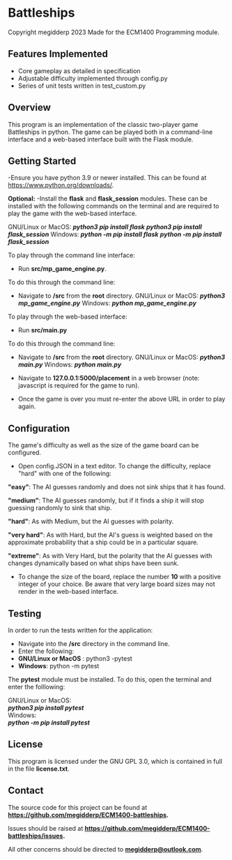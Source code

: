 # Battleships
Copyright megidderp 2023
Made for the ECM1400 Programming module.

## Features Implemented
- Core gameplay as detailed in specification
- Adjustable difficulty implemented through config.py
- Series of unit tests written in test_custom.py

## Overview
This program is an implementation of the classic two-player game Battleships in python. The game can be played both in a command-line interface and a web-based interface built with the Flask module.

## Getting Started
-Ensure you have python 3.9 or newer installed.
This can be found at https://www.python.org/downloads/.

**Optional:**
-Install the **flask** and **flask_session** modules. These can be installed with the following commands on the terminal and are required to play the game with the web-based interface.

GNU/Linux or MacOS:
***python3 pip install flask***
***python3 pip install flask_session***
Windows:
***python -m pip install flask***
***python -m pip install flask_session***

To play through the command line interface:
- Run **src/mp_game_engine.py**.

To do this through the command line:
- Navigate to **/src** from the **root** directory.
GNU/Linux or MacOS:
***python3 mp_game_engine.py***
Windows:
***python mp_game_engine.py***

To play through the web-based interface:
- Run **src/main.py**

To do this through the command line:
- Navigate to **/src** from the **root** directory.
GNU/Linux or MacOS:
***python3 main.py***
Windows:
***python main.py***

- Navigate to **127.0.0.1:5000/placement** in a web browser (note: javascript is required for the game to run).
- Once the game is over you must re-enter the above URL in order to play again.

## Configuration

The game's difficulty as well as the size of the game board can be configured.

- Open config.JSON in a text editor.
To change the difficulty, replace "hard" with one of the following:

**"easy"**:  The AI guesses randomly and does not sink ships that it has found.

**"medium"**: The AI guesses randomly, but if it finds a ship it will stop guessing randomly to sink that ship.

**"hard"**:  As with Medium, but the AI guesses with polarity.

**"very hard"**: As with Hard, but the AI's guess is weighted based on the approximate probability that a ship could be in a particular square.

**"extreme"**: As with Very Hard, but the polarity that the AI guesses with changes dynamically based on what ships have been sunk.

- To change the size of the board, replace the number **10** with a positive integer of your choice. Be aware that very large board sizes may not render in the web-based interface.
## Testing

In order to run the tests written for the application:
- Navigate into the **/src** directory in the command line.
- Enter the following:
- **GNU/Linux or MacOS** :
python3 -pytest
- **Windows**:
python -m pytest 

The **pytest** module must be installed. To do this, open the terminal and enter the folllowing:

GNU/Linux or MacOS:  
_**python3 pip install pytest**_  
Windows:  
_**python -m pip install pytest**_  

## License

This program is licensed under the GNU GPL 3.0, which is contained in full in the file **license.txt**.


## Contact
The source code for this project can be found at **https://github.com/megidderp/ECM1400-battleships.**

Issues should be raised at **https://github.com/megidderp/ECM1400-battleships/issues.**

All other concerns should be directed to **megidderp@outlook.com**.
